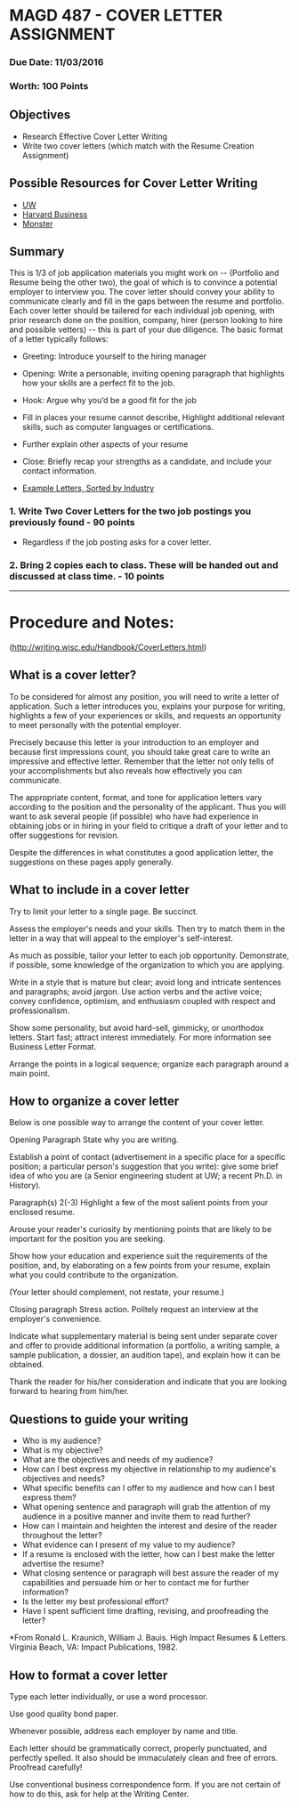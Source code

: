 # MAGD 487 - COVER LETTER ASSIGNMENT

### Due Date: 11/03/2016

### Worth: 100 Points


## Objectives
+ Research Effective Cover Letter Writing
+ Write two cover letters (which match with the Resume Creation Assignment)

## Possible Resources for Cover Letter Writing
+ [UW](http://writing.wisc.edu/Handbook/CoverLetters.html)
+ [Harvard Business](https://hbr.org/2014/02/how-to-write-a-cover-letter)
+ [Monster](http://www.monster.com/career-advice/article/sample-cover-letter)

## Summary
This is 1/3 of job application materials you might work on -- (Portfolio and Resume being the other two), the goal of which is to convince a potential employer to interview you. The cover letter should convey your ability to communicate clearly and fill in the gaps between the resume and portfolio. Each cover letter should be tailered for each individual job opening, with prior research done on the position, company, hirer (person looking to hire and possible vetters) -- this is part of your due diligence. The basic format of a letter typically follows:

+ Greeting: Introduce yourself to the hiring manager 
+ Opening: Write a personable, inviting opening paragraph that highlights how your skills are a perfect fit to the job.
+ Hook: Argue why you’d be a good fit for the job
+ Fill in places your resume cannot describe, Highlight additional relevant skills, such as computer languages or certifications.
+ Further explain other aspects of your resume
+ Close: Briefly recap your strengths as a candidate, and include your contact information.

+ [Example Letters, Sorted by Industry](https://resumegenius.com/cover-letters-the-how-to-guide#Cover%20Letter%20Samples)


### 1. Write Two Cover Letters for the two job postings you previously found - 90 points
+ Regardless if the job posting asks for a cover letter. 

### 2. Bring 2 copies each to class. These will be handed out and discussed at class time.  - 10 points

<hr>

# Procedure and Notes:
(http://writing.wisc.edu/Handbook/CoverLetters.html)

## What is a cover letter?

To be considered for almost any position, you will need to write a letter of application. Such a letter introduces you, explains your purpose for writing, highlights a few of your experiences or skills, and requests an opportunity to meet personally with the potential employer.

Precisely because this letter is your introduction to an employer and because first impressions count, you should take great care to write an impressive and effective letter. Remember that the letter not only tells of your accomplishments but also reveals how effectively you can communicate.

The appropriate content, format, and tone for application letters vary according to the position and the personality of the applicant. Thus you will want to ask several people (if possible) who have had experience in obtaining jobs or in hiring in your field to critique a draft of your letter and to offer suggestions for revision.

Despite the differences in what constitutes a good application letter, the suggestions on these pages apply generally.

## What to include in a cover letter
Try to limit your letter to a single page. Be succinct.

Assess the employer's needs and your skills. Then try to match them in the letter in a way that will appeal to the employer's self-interest.

As much as possible, tailor your letter to each job opportunity. Demonstrate, if possible, some knowledge of the organization to which you are applying.

Write in a style that is mature but clear; avoid long and intricate sentences and paragraphs; avoid jargon. Use action verbs and the active voice; convey confidence, optimism, and enthusiasm coupled with respect and professionalism.

Show some personality, but avoid hard-sell, gimmicky, or unorthodox letters. Start fast; attract interest immediately. For more information see Business Letter Format.

Arrange the points in a logical sequence; organize each paragraph around a main point.


## How to organize a cover letter

Below is one possible way to arrange the content of your cover letter.

Opening Paragraph
State why you are writing.

Establish a point of contact (advertisement in a specific place for a specific position; a particular person's suggestion that you write): give some brief idea of who you are (a Senior engineering student at UW; a recent Ph.D. in History).

Paragraph(s) 2(-3)
Highlight a few of the most salient points from your enclosed resume.

Arouse your reader's curiosity by mentioning points that are likely to be important for the position you are seeking.

Show how your education and experience suit the requirements of the position, and, by elaborating on a few points from your resume, explain what you could contribute to the organization.

(Your letter should complement, not restate, your resume.)

Closing paragraph
Stress action. Politely request an interview at the employer's convenience.

Indicate what supplementary material is being sent under separate cover and offer to provide additional information (a portfolio, a writing sample, a sample publication, a dossier, an audition tape), and explain how it can be obtained.

Thank the reader for his/her consideration and indicate that you are looking forward to hearing from him/her.

## Questions to guide your writing
+ Who is my audience?
+ What is my objective?
+ What are the objectives and needs of my audience?
+ How can I best express my objective in relationship to my audience's objectives and needs?
+ What specific benefits can I offer to my audience and how can I best express them?
+ What opening sentence and paragraph will grab the attention of my audience in a positive manner and invite them to read further?
+ How can I maintain and heighten the interest and desire of the reader throughout the letter?
+ What evidence can I present of my value to my audience?
+ If a resume is enclosed with the letter, how can I best make the letter advertise the resume?
+ What closing sentence or paragraph will best assure the reader of my capabilities and persuade him or her to contact me for further information?
+ Is the letter my best professional effort?
+ Have I spent sufficient time drafting, revising, and proofreading the letter?

*From Ronald L. Kraunich, William J. Bauis. High Impact Resumes & Letters. Virginia Beach, VA: Impact Publications, 1982.


## How to format a cover letter
Type each letter individually, or use a word processor.

Use good quality bond paper.

Whenever possible, address each employer by name and title.

Each letter should be grammatically correct, properly punctuated, and perfectly spelled. It also should be immaculately clean and free of errors. Proofread carefully!

Use conventional business correspondence form. If you are not certain of how to do this, ask for help at the Writing Center.
